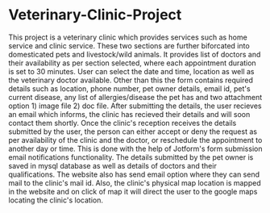 # Veterinary-Clinic-Project

This project is a veterinary clinic which provides services such as home service and clinic service. These two sections are further biforcated into domesticated pets and livestock/wild animals. It provides list of doctors and their availability as per section selected, where each appointment duration is set to 30 minutes. User can select the date and time, location as well as the veterinary doctor available. Other than this the form contains required details such as location, phone number, pet owner details, email id, pet's current disease, any list of allergies/disease the pet has and two attachment option 1) image file 2) doc file. After submitting the details, the user recieves an email which informs, the clinic has recieved their details and will soon contact them shortly. Once the clinic's reception receives the details submitted by the user, the person can either accept or deny the request as per availability of the clinic and the doctor, or reschedule the appointment to another day or time. This is done with the help of Jotform's form submission email notifications functionality. The details submitted by the pet owner is saved in mysql database as well as details of doctors and their qualifications. The website also has send email option where they can send mail to the clinic's mail id. Also, the clinic's physical map location is mapped in the website and on click of map it will direct the user to the google maps locating the clinic's location. 
